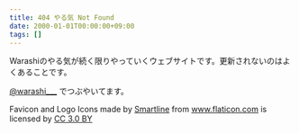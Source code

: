 ```yaml
---
title: 404 やる気 Not Found
date: 2000-01-01T00:00:00+09:00
tags: []
---
```


Warashiのやる気が続く限りやっていくウェブサイトです。更新されないのはよくあることです。

[@warashi___](https://twitter.com/warashi___) でつぶやいてます。

<div>Favicon and Logo Icons made by <a href="https://www.flaticon.com/authors/smartline" title="Smartline" target="_blank" rel="noopener noreferrer">Smartline</a> from <a href="https:/www.flaticon.com/" title="Flaticon" target="_blank" rel="noopener noreferrer">www.flaticon.com</a> is licensed by <a href="http://creativecommons.org/licenses/by/3.0/" title="Creative Commons BY 3.0" target="_blank" rel="noopener noreferrer">CC 3.0 BY</a></div>
